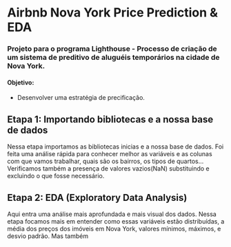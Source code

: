 # Airbnb Nova York Price Prediction & EDA
### Projeto para o programa Lighthouse - Processo de criação de um sistema de preditivo de aluguéis temporários na cidade de Nova York.

#### Objetivo:
- Desenvolver uma estratégia de precificação.

## Etapa 1: Importando bibliotecas e a nossa base de dados
Nessa etapa importamos as bibliotecas inicias e a nossa base de dados. Foi feita uma análise rápida para conhecer melhor as variáveis e as colunas com que vamos trabalhar, quais são os bairros, os tipos de quartos... Verificamos também a presença de valores vazios(NaN) substituindo e excluindo o que fosse necessário.

## Etapa 2: EDA (Exploratory Data Analysis)
Aqui entra uma análise mais aprofundada e mais visual dos dados. Nessa etapa focamos mais em entender como essas variáveis estão distribuídas, a média dos preços dos imóveis em Nova York, valores mínimos, máximos, e desvio padrão. Mas também 
